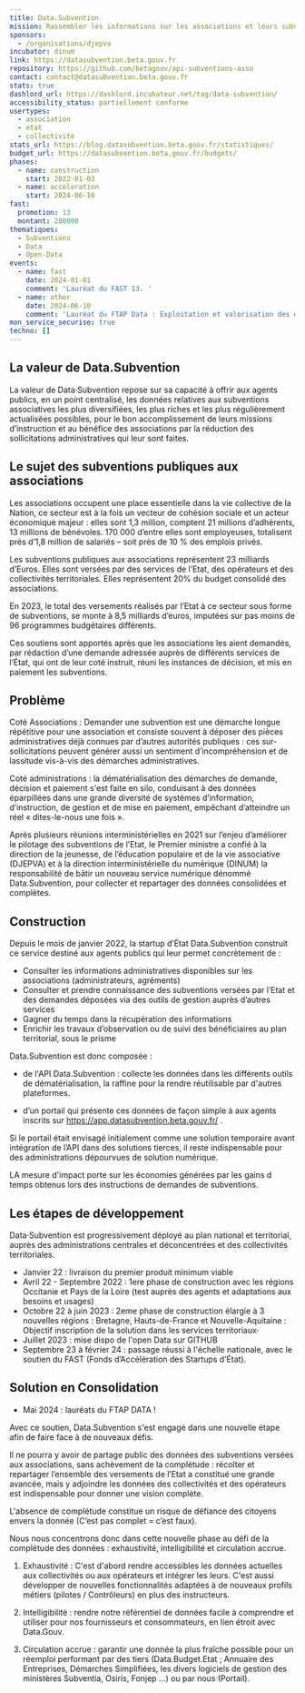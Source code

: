 ```yaml
---
title: Data.Subvention
mission: Rassembler les informations sur les associations et leurs subventions pour simplifier la vie des associations et des agents publics
sponsors:
  - /organisations/djepva
incubator: dinum
link: https://datasubvention.beta.gouv.fr
repository: https://github.com/betagouv/api-subventions-asso
contact: contact@datasubvention.beta.gouv.fr
stats: true
dashlord_url: https://dashlord.incubateur.net/tag/data-subvention/
accessibility_status: partiellement conforme
usertypes:
  - association
  - etat
  - collectivité
stats_url: https://blog.datasubvention.beta.gouv.fr/statistiques/
budget_url: https://datasubvention.beta.gouv.fr/budgets/
phases:
  - name: construction
    start: 2022-01-03
  - name: acceleration
    start: 2024-06-10
fast:
  promotion: 13
  montant: 280000
thematiques:
  - Subventions
  - Data
  - Open-Data
events:
  - name: fast
    date: 2024-01-01
    comment: 'Lauréat du FAST 13. '
  - name: other
    date: 2024-06-10
    comment: 'Lauréat du FTAP Data : Exploitation et valorisation des données'
mon_service_securise: true
techno: []
---
```

## La valeur de Data.Subvention

La valeur de Data‧Subvention repose sur sa capacité à offrir aux agents publics, en un point centralisé, les données relatives aux subventions associatives les plus diversifiées, les plus riches et les plus régulièrement actualisées possibles, pour le bon accomplissement de leurs missions d’instruction et au bénéfice des associations par la réduction des sollicitations administratives qui leur sont faites.

## Le sujet des subventions publiques aux associations

Les associations occupent une place essentielle dans la vie collective de la Nation, ce secteur est à la fois un vecteur de cohésion sociale et un acteur économique majeur : elles sont 1,3 million, comptent 21 millions d’adhérents, 13 millions de bénévoles. 170 000 d’entre elles sont employeuses, totalisent près d’1,8 million de salariés – soit près de 10 % des emplois privés.

Les subventions publiques aux associations représentent 23 milliards d’Euros. Elles sont versées par des services de l’Etat, des opérateurs et des collectivités territoriales. Elles représentent 20% du budget consolidé des associations. 

En 2023, le total des versements réalisés par l’Etat à ce secteur sous forme de subventions, se monte à 8,5 milliards d’euros, imputées sur pas moins de 96 programmes budgétaires différents.

Ces soutiens sont apportés après que les associations les aient demandés, par rédaction d’une demande adressée auprès de différents services de l’État, qui ont de leur coté instruit, réuni les instances de décision, et mis en paiement les subventions.

## Problème

Coté Associations : Demander une subvention est une démarche longue répétitive pour une association et consiste souvent à déposer des pièces administratives déjà connues par d’autres autorités publiques : ces sur-sollicitations peuvent générer aussi un sentiment d’incompréhension et de lassitude vis-à-vis des démarches administratives.

Coté administrations :  la dématérialisation des démarches de demande, décision et paiement s'est faite en silo, conduisant à des données éparpillées dans une grande diversité de systèmes d’information, d’instruction, de gestion et de mise en paiement, empêchant d’atteindre un réel « dites-le-nous une fois ».

Après plusieurs réunions interministérielles en 2021 sur l’enjeu d’améliorer le pilotage des subventions de l’Etat, le Premier ministre a confié à la direction de la jeunesse, de l’éducation populaire et de la vie associative (DJEPVA) et à la direction interministérielle du numérique (DINUM) la responsabilité de bâtir un nouveau service numérique dénommé Data.Subvention, pour collecter et repartager des données consolidées et complètes.


## Construction

Depuis le mois de janvier 2022, la startup d’État Data.Subvention construit ce service destiné aux agents publics qui leur permet concrètement de :

- Consulter les informations administratives disponibles sur les associations (administrateurs, agréments)
- Consulter et prendre connaissance des subventions versées par l’Etat  et des demandes déposées via des outils de gestion auprès d’autres services 
- Gagner du temps dans la récupération des informations
- Enrichir les travaux d’observation ou de suivi des bénéficiaires au plan territorial, sous le prisme

Data.Subvention est donc composée :

- de l'API Data.Subvention : collecte les données dans les différents outils de dématérialisation,  la raffine pour la rendre réutilisable par d'autres plateformes.

- d’un portail qui présente ces données de façon simple à aux agents inscrits sur https://app.datasubvention.beta.gouv.fr/ . 

Si le portail était envisagé initialement comme une solution temporaire avant intégration de l’API dans des solutions tierces, il reste indispensable pour des administrations dépourvues de solution numérique.

LA mesure d'impact porte sur les économies générées par les gains d temps obtenus lors des instructions de demandes de subventions.

## Les étapes de développement

Data‧Subvention est progressivement déployé au plan national et territorial, auprès des administrations centrales et déconcentrées et des collectivités territoriales.

- Janvier 22 : livraison du premier produit minimum viable 
- Avril 22 - Septembre 2022 : 1ere phase de construction avec les régions Occitanie et Pays de la Loire (test auprès des agents et adaptations aux besoins et usages)
- Octobre 22 à juin 2023 :  2eme phase de construction élargie à 3 nouvelles régions : Bretagne, Hauts-de-France et Nouvelle-Aquitaine : Objectif inscription de la solution dans les services territoriaux‧
- Juillet 2023 : mise dispo de l'open Data sur GITHUB
- Septembre 23 à février 24 : passage réussi à l'échelle nationale, avec le soutien du FAST (Fonds d’Accélération des Startups d’État).

## Solution en Consolidation

- Mai 2024 : lauréats du FTAP DATA !

Avec ce soutien, Data.Subvention s'est engagé dans une nouvelle étape afin de faire face à de nouveaux défis.

Il ne pourra y avoir de partage public des données des subventions versées aux associations, sans achèvement de la complétude : récolter et repartager l’ensemble des versements de l’Etat a constitué une grande avancée, mais y adjoindre les données des collectivités et des opérateurs est indispensable pour donner une vision complète.

L'absence de complétude constitue un risque de défiance des citoyens envers la donnée (C’est pas complet = c’est faux).

Nous nous concentrons donc dans cette nouvelle phase au défi de la complétude des données : exhaustivité, intelligibilité et circulation accrue.

1. Exhaustivité : C'est d'abord rendre accessibles les données actuelles aux collectivités ou aux opérateurs et intégrer les leurs. C'est aussi développer de nouvelles fonctionnalités adaptées à de nouveaux profils métiers (pilotes / Contrôleurs) en plus des instructeurs.

2. Intelligibilité : rendre notre référentiel de données facile à comprendre et utiliser pour nos fournisseurs et consommateurs,  en lien étroit avec Data.Gouv.

3. Circulation accrue : garantir une donnée la plus fraîche possible pour un réemploi performant par des tiers (Data.Budget.Etat ; Annuaire des Entreprises, Démarches Simplifiées, les divers logiciels de gestion des ministères Subventia, Osiris, Fonjep ...) ou par nous (Portail).
